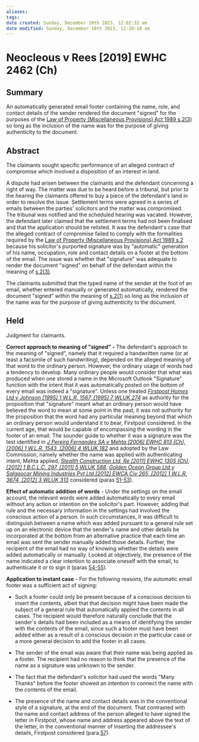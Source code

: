 ```yaml
---
aliases: 
tags: 
date created: Sunday, December 10th 2023, 12:02:32 am
date modified: Sunday, December 10th 2023, 12:39:18 am
---
```


# Neocleous v Rees [2019] EWHC 2462 (Ch)

## Summary

An automatically generated email footer containing the name, role, and contact details of the sender rendered the document "signed" for the purposes of the [Law of Property (Miscellaneous Provisions) Act 1989 s.2(3)](https://uk.westlaw.com/Document/IA99A6900E44B11DA8D70A0E70A78ED65/View/FullText.html?originationContext=document&transitionType=DocumentItem&ppcid=af39c00dcb284b99b18f1b31b5e7cf07&contextData=(sc.Default)) so long as the inclusion of the name was for the purpose of giving authenticity to the document.

## Abstract

The claimants sought specific performance of an alleged contract of compromise which involved a disposition of an interest in land.

A dispute had arisen between the claimants and the defendant concerning a right of way. The matter was due to be heard before a tribunal, but prior to the hearing the claimants offered to buy a piece of the defendant's land in order to resolve the issue. Settlement terms were agreed in a series of emails between the parties' solicitors and the matter was compromised. The tribunal was notified and the scheduled hearing was vacated. However, the defendant later claimed that the settlement terms had not been finalised and that the application should be relisted. It was the defendant's case that the alleged contract of compromise failed to comply with the formalities required by the [Law of Property (Miscellaneous Provisions) Act 1989 s.2](https://uk.westlaw.com/Document/IA99A6900E44B11DA8D70A0E70A78ED65/View/FullText.html?originationContext=document&transitionType=DocumentItem&ppcid=af39c00dcb284b99b18f1b31b5e7cf07&contextData=(sc.Default)) because his solicitor's purported signature was by "automatic" generation of his name, occupation, role and contact details on a footer at the bottom of the email. The issue was whether that "signature" was adequate to render the document "signed" on behalf of the defendant within the meaning of [s.2(3)](https://uk.westlaw.com/Document/IA99A6900E44B11DA8D70A0E70A78ED65/View/FullText.html?originationContext=document&transitionType=DocumentItem&ppcid=af39c00dcb284b99b18f1b31b5e7cf07&contextData=(sc.Default)).

The claimants submitted that the typed name of the sender at the foot of an email, whether entered manually or generated automatically, rendered the document "signed" within the meaning of [s.2(1)](https://uk.westlaw.com/Document/IA99A6900E44B11DA8D70A0E70A78ED65/View/FullText.html?originationContext=document&transitionType=DocumentItem&ppcid=af39c00dcb284b99b18f1b31b5e7cf07&contextData=(sc.Default)) so long as the inclusion of the name was for the purpose of giving authenticity to the document.

## Held

Judgment for claimants.

**Correct approach to meaning of "signed" -** The defendant's approach to the meaning of "signed", namely that it required a handwritten name (or at least a facsimile of such handwriting), depended on the alleged meaning of that word to the ordinary person. However, the ordinary usage of words had a tendency to develop. Many ordinary people would consider that what was produced when one stored a name in the Microsoft Outlook "Signature" function with the intent that it was automatically posted on the bottom of every email was indeed a "signature". Unless one treated _[Firstpost Homes Ltd v Johnson [1995] 1 W.L.R. 1567, [1995] 7 WLUK 274](https://uk.westlaw.com/Document/IA757FD70E42711DA8FC2A0F0355337E9/View/FullText.html?originationContext=document&transitionType=DocumentItem&ppcid=af39c00dcb284b99b18f1b31b5e7cf07&contextData=(sc.Default))_ as authority for the proposition that "signature" meant what an ordinary person would have believed the word to mean at some point in the past, it was not authority for the proposition that the word had any particular meaning beyond that which an ordinary person would understand it to bear, Firstpost considered. In the current age, that would be capable of encompassing the wording in the footer of an email. The sounder guide to whether it was a signature was the test identified in _[J Pereira Fernandes SA v Mehta [2006] EWHC 813 (Ch), [2006] 1 W.L.R. 1543, [2006] 4 WLUK 182](https://uk.westlaw.com/Document/IF97CE3E0E42711DA8FC2A0F0355337E9/View/FullText.html?originationContext=document&transitionType=DocumentItem&ppcid=af39c00dcb284b99b18f1b31b5e7cf07&contextData=(sc.Default))_ and adopted by the Law Commission, namely whether the name was applied with authenticating intent, Mehta applied, _[Stealth Construction Ltd, Re [2011] EWHC 1305 (Ch), [2012] 1 B.C.L.C. 297, [2011] 5 WLUK 588](https://uk.westlaw.com/Document/I53869310859311E0AE91BF2B176F10D6/View/FullText.html?originationContext=document&transitionType=DocumentItem&ppcid=af39c00dcb284b99b18f1b31b5e7cf07&contextData=(sc.Default))_, _[Golden Ocean Group Ltd v Salgaocar Mining Industries Pvt Ltd [2012] EWCA Civ 265, [2012] 1 W.L.R. 3674, [2012] 3 WLUK 313](https://uk.westlaw.com/Document/IEBF3A0E06A4711E1B8EBEEACFC18C9DE/View/FullText.html?originationContext=document&transitionType=DocumentItem&ppcid=af39c00dcb284b99b18f1b31b5e7cf07&contextData=(sc.Default))_ considered (paras [51-53](javascript:void(0); "View judgment paragraphs")).

**Effect of automatic addition of words** - Under the settings on the email account, the relevant words were added automatically to every email without any action or intention on the solicitor's part. However, adding that rule and the necessary information in the settings had involved the conscious action of a person. In such circumstances, it was difficult to distinguish between a name which was added pursuant to a general rule set up on an electronic device that the sender's name and other details be incorporated at the bottom from an alternative practice that each time an email was sent the sender manually added those details. Further, the recipient of the email had no way of knowing whether the details were added automatically or manually. Looked at objectively, the presence of the name indicated a clear intention to associate oneself with the email, to authenticate it or to sign it (paras [54-55](javascript:void(0); "View judgment paragraphs")).

**Application to instant case** - For the following reasons, the automatic email footer was a sufficient act of signing:

- Such a footer could only be present because of a conscious decision to insert the contents, albeit that that decision might have been made the subject of a general rule that automatically applied the contents in all cases. The recipient would therefore naturally conclude that the sender's details had been included as a means of identifying the sender with the contents of the email, since such a footer must have been added either as a result of a conscious decision in the particular case or a more general decision to add the footer in all cases.
	
- The sender of the email was aware that their name was being applied as a footer. The recipient had no reason to think that the presence of the name as a signature was unknown to the sender.
	
- The fact that the defendant's solicitor had used the words "Many Thanks" before the footer showed an intention to connect the name with the contents of the email.
	
- The presence of the name and contact details was in the conventional style of a signature, at the end of the document. That contrasted with the name and contact address of the person alleged to have signed the letter in Firstpost, whose name and address appeared above the text of the letter, in the conventional manner of inserting the addressee's details, Firstpost considered (para.[57](javascript:void(0); "View judgment paragraphs")).
